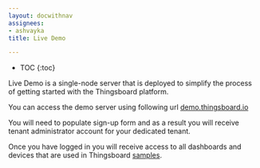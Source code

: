 ```yaml
---
layout: docwithnav
assignees:
- ashvayka
title: Live Demo

---
```


* TOC
{:toc}

Live Demo is a single-node server that is deployed to simplify the process of getting started with the Thingsboard platform.

You can access the demo server using following url [demo.thingsboard.io](http://demo.thingsboard.io/signup)

You will need to populate sign-up form and as a result you will receive tenant administrator account for your dedicated tenant.

Once you have logged in you will receive access to all dashboards and devices that are used in Thingsboard [samples](/docs/samples/).